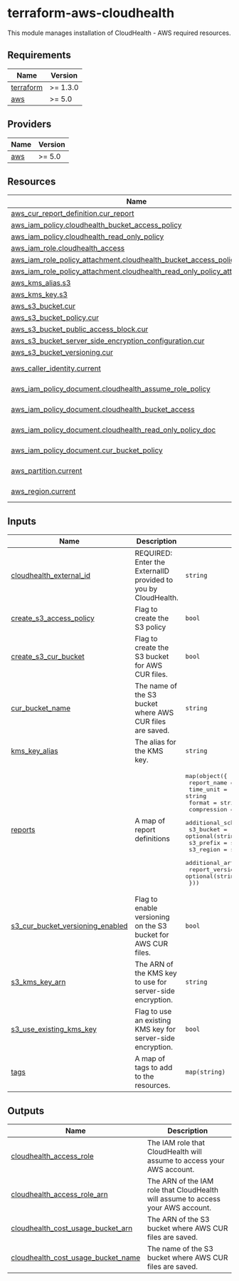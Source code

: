 # terraform-aws-cloudhealth
This module manages installation of CloudHealth - AWS required resources.

<!-- BEGIN_TF_DOCS -->
## Requirements

| Name | Version |
|------|---------|
| <a name="requirement_terraform"></a> [terraform](#requirement\_terraform) | >= 1.3.0 |
| <a name="requirement_aws"></a> [aws](#requirement\_aws) | >= 5.0 |

## Providers

| Name | Version |
|------|---------|
| <a name="provider_aws"></a> [aws](#provider\_aws) | >= 5.0 |

## Resources

| Name | Type |
|------|------|
| [aws_cur_report_definition.cur_report](https://registry.terraform.io/providers/hashicorp/aws/latest/docs/resources/cur_report_definition) | resource |
| [aws_iam_policy.cloudhealth_bucket_access_policy](https://registry.terraform.io/providers/hashicorp/aws/latest/docs/resources/iam_policy) | resource |
| [aws_iam_policy.cloudhealth_read_only_policy](https://registry.terraform.io/providers/hashicorp/aws/latest/docs/resources/iam_policy) | resource |
| [aws_iam_role.cloudhealth_access](https://registry.terraform.io/providers/hashicorp/aws/latest/docs/resources/iam_role) | resource |
| [aws_iam_role_policy_attachment.cloudhealth_bucket_access_policy_attach](https://registry.terraform.io/providers/hashicorp/aws/latest/docs/resources/iam_role_policy_attachment) | resource |
| [aws_iam_role_policy_attachment.cloudhealth_read_only_policy_attach](https://registry.terraform.io/providers/hashicorp/aws/latest/docs/resources/iam_role_policy_attachment) | resource |
| [aws_kms_alias.s3](https://registry.terraform.io/providers/hashicorp/aws/latest/docs/resources/kms_alias) | resource |
| [aws_kms_key.s3](https://registry.terraform.io/providers/hashicorp/aws/latest/docs/resources/kms_key) | resource |
| [aws_s3_bucket.cur](https://registry.terraform.io/providers/hashicorp/aws/latest/docs/resources/s3_bucket) | resource |
| [aws_s3_bucket_policy.cur](https://registry.terraform.io/providers/hashicorp/aws/latest/docs/resources/s3_bucket_policy) | resource |
| [aws_s3_bucket_public_access_block.cur](https://registry.terraform.io/providers/hashicorp/aws/latest/docs/resources/s3_bucket_public_access_block) | resource |
| [aws_s3_bucket_server_side_encryption_configuration.cur](https://registry.terraform.io/providers/hashicorp/aws/latest/docs/resources/s3_bucket_server_side_encryption_configuration) | resource |
| [aws_s3_bucket_versioning.cur](https://registry.terraform.io/providers/hashicorp/aws/latest/docs/resources/s3_bucket_versioning) | resource |
| [aws_caller_identity.current](https://registry.terraform.io/providers/hashicorp/aws/latest/docs/data-sources/caller_identity) | data source |
| [aws_iam_policy_document.cloudhealth_assume_role_policy](https://registry.terraform.io/providers/hashicorp/aws/latest/docs/data-sources/iam_policy_document) | data source |
| [aws_iam_policy_document.cloudhealth_bucket_access](https://registry.terraform.io/providers/hashicorp/aws/latest/docs/data-sources/iam_policy_document) | data source |
| [aws_iam_policy_document.cloudhealth_read_only_policy_doc](https://registry.terraform.io/providers/hashicorp/aws/latest/docs/data-sources/iam_policy_document) | data source |
| [aws_iam_policy_document.cur_bucket_policy](https://registry.terraform.io/providers/hashicorp/aws/latest/docs/data-sources/iam_policy_document) | data source |
| [aws_partition.current](https://registry.terraform.io/providers/hashicorp/aws/latest/docs/data-sources/partition) | data source |
| [aws_region.current](https://registry.terraform.io/providers/hashicorp/aws/latest/docs/data-sources/region) | data source |

## Inputs

| Name | Description | Type | Default | Required |
|------|-------------|------|---------|:--------:|
| <a name="input_cloudhealth_external_id"></a> [cloudhealth\_external\_id](#input\_cloudhealth\_external\_id) | REQUIRED: Enter the ExternalID provided to you by CloudHealth. | `string` | n/a | yes |
| <a name="input_create_s3_access_policy"></a> [create\_s3\_access\_policy](#input\_create\_s3\_access\_policy) | Flag to create the S3 policy | `bool` | `false` | no |
| <a name="input_create_s3_cur_bucket"></a> [create\_s3\_cur\_bucket](#input\_create\_s3\_cur\_bucket) | Flag to create the S3 bucket for AWS CUR files. | `bool` | `false` | no |
| <a name="input_cur_bucket_name"></a> [cur\_bucket\_name](#input\_cur\_bucket\_name) | The name of the S3 bucket where AWS CUR files are saved. | `string` | `null` | no |
| <a name="input_kms_key_alias"></a> [kms\_key\_alias](#input\_kms\_key\_alias) | The alias for the KMS key. | `string` | `null` | no |
| <a name="input_reports"></a> [reports](#input\_reports) | A map of report definitions | <pre>map(object({<br>    report_name                = string<br>    time_unit                  = string<br>    format                     = string<br>    compression                = string<br>    additional_schema_elements = optional(list(string))<br>    s3_bucket                  = optional(string)<br>    s3_prefix                  = string<br>    s3_region                  = string<br>    additional_artifacts       = optional(list(string))<br>    report_versioning          = optional(string)<br>  }))</pre> | `{}` | no |
| <a name="input_s3_cur_bucket_versioning_enabled"></a> [s3\_cur\_bucket\_versioning\_enabled](#input\_s3\_cur\_bucket\_versioning\_enabled) | Flag to enable versioning on the S3 bucket for AWS CUR files. | `bool` | `true` | no |
| <a name="input_s3_kms_key_arn"></a> [s3\_kms\_key\_arn](#input\_s3\_kms\_key\_arn) | The ARN of the KMS key to use for server-side encryption. | `string` | `null` | no |
| <a name="input_s3_use_existing_kms_key"></a> [s3\_use\_existing\_kms\_key](#input\_s3\_use\_existing\_kms\_key) | Flag to use an existing KMS key for server-side encryption. | `bool` | `false` | no |
| <a name="input_tags"></a> [tags](#input\_tags) | A map of tags to add to the resources. | `map(string)` | `{}` | no |

## Outputs

| Name | Description |
|------|-------------|
| <a name="output_cloudhealth_access_role"></a> [cloudhealth\_access\_role](#output\_cloudhealth\_access\_role) | The IAM role that CloudHealth will assume to access your AWS account. |
| <a name="output_cloudhealth_access_role_arn"></a> [cloudhealth\_access\_role\_arn](#output\_cloudhealth\_access\_role\_arn) | The ARN of the IAM role that CloudHealth will assume to access your AWS account. |
| <a name="output_cloudhealth_cost_usage_bucket_arn"></a> [cloudhealth\_cost\_usage\_bucket\_arn](#output\_cloudhealth\_cost\_usage\_bucket\_arn) | The ARN of the S3 bucket where AWS CUR files are saved. |
| <a name="output_cloudhealth_cost_usage_bucket_name"></a> [cloudhealth\_cost\_usage\_bucket\_name](#output\_cloudhealth\_cost\_usage\_bucket\_name) | The name of the S3 bucket where AWS CUR files are saved. |
<!-- END_TF_DOCS -->
